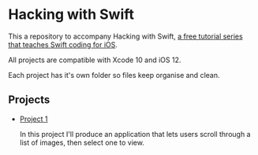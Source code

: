# Hacking with Swift

This a repository to accompany Hacking with Swift, [a free tutorial series that teaches Swift coding for iOS](https://www.hackingwithswift.com).

All projects are compatible with Xcode 10 and iOS 12. 

Each project has it's own folder so files keep organise and clean.

## Projects

- [Project 1](https://github.com/Icicleta/hackingwithswift/tree/master/Project1/Project1)

  In this project I'll produce an application that lets users scroll through a list of images, then select one to view.
